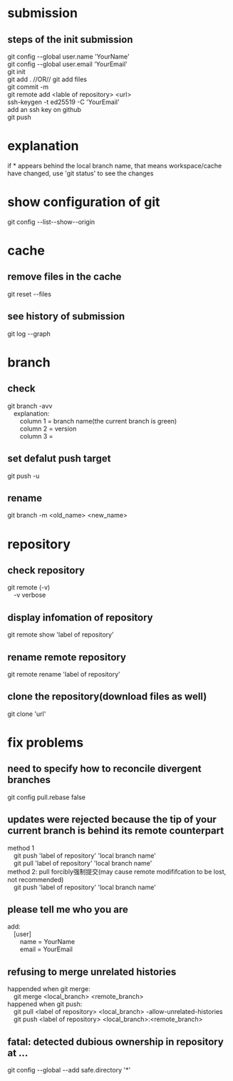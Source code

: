 # submission
## steps of the init submission
git config --global user.name 'YourName'  
git config --global user.email 'YourEmail'  
git init  
git add . //OR// git add files  
git commit -m  
git remote add \<lable of repository\> \<url\>  
ssh-keygen -t ed25519 -C 'YourEmail'  
add an ssh key on github  
git push  
# explanation
if * appears behind the local branch name, that means workspace/cache have changed, use 'git status' to see the changes  
# show configuration of git
git config --list--show--origin  
# cache
## remove files in the cache
git reset --files  
## see history of submission
git log --graph  
# branch
## check
git branch -avv  
&emsp;explanation:  
&emsp;&emsp;column 1 = branch name(the current branch is green)  
&emsp;&emsp;column 2 = version  
&emsp;&emsp;column 3 =
## set defalut push target
git push -u <lable of repository> <local branch name>  
## rename
git branch -m \<old_name\> \<new_name\>  
# repository
## check repository
git remote (-v)  
&emsp;-v verbose
## display infomation of repository
git remote show 'label of repository'
## rename remote repository
git remote rename 'label of repository'  
## clone the repository(download files as well)
git clone 'url'  
# fix problems
## need to specify how to reconcile divergent branches
git config pull.rebase false  
## updates were rejected because the tip of your current branch is behind its remote counterpart
method 1  
&emsp;git push 'label of repository' 'local branch name'  
&emsp;git pull 'label of repository' 'local branch name'  
method 2: pull forcibly强制提交(may cause remote modififcation to be lost, not recommended)  
&emsp;git push 'label of repository' 'local branch name'  
## please tell me who you are
add:  
&emsp;\[user\]  
&emsp;&emsp;name = YourName  
&emsp;&emsp;email = YourEmail
## refusing to merge unrelated histories
happended when git merge:  
&emsp;git merge \<local_branch\> \<remote_branch\>  
happened when git push:  
&emsp;git pull \<label of repository\> \<local_branch\> -allow-unrelated-histories  
&emsp;git push \<label of repository\> \<local_branch\>:\<remote_branch\>  
## fatal: detected dubious ownership in repository at ...
git config --global --add safe.directory '*'  

